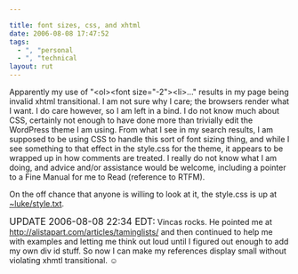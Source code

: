```yaml
---

title: font sizes, css, and xhtml
date: 2006-08-08 17:47:52
tags:
  - ", "personal
  - ", "technical
layout: rut
---
```


Apparently my use of "&lt;ol&gt;&lt;font size="-2"&gt;&lt;li&gt;&#x2026;" results in my page being invalid xhtml transitional.  I am not sure why I care; the browsers render what I want.  I do care however, so I am left in a bind.  I do not know much about CSS, certainly not enough to have done more than trivially edit the WordPress theme I am using.  From what I see in my search results, I am supposed to be using CSS to handle this sort of font sizing thing, and while I see something to that effect in the style.css for the theme, it appears to be wrapped up in how comments are treated.  I really do not know what I am doing, and advice and/or assistance would be welcome, including a pointer to a Fine Manual for me to Read (reference to RTFM).

On the off chance that anyone is willing to look at it, the style.css is up at <a href="http://www.schierer.org/~luke/style.txt">~luke/style.txt</a>.

<big>UPDATE 2006-08-08 22:34 EDT:</big> Vincas rocks.  He pointed me at <a href="http://alistapart.com/articles/taminglists/">http://alistapart.com/articles/taminglists/</a> and then continued to help me with examples and letting me think out loud until I figured out enough to add my own div id stuff.  So now I can make my references display small without violating xhmtl transitional.  &#x263a;

